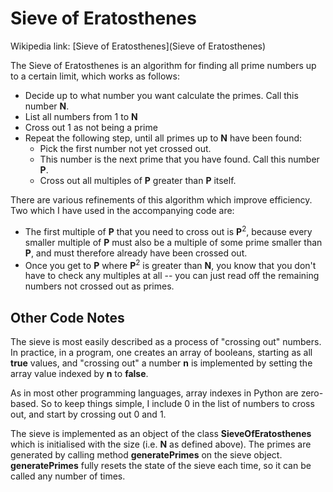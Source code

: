 Sieve of Eratosthenes
=====================

Wikipedia link: [Sieve of Eratosthenes](Sieve of Eratosthenes)

The Sieve of Eratosthenes is an algorithm for finding all prime numbers
up to a certain limit, which works as follows:

* Decide up to what number you want calculate the primes. Call this number **N**.
* List all numbers from 1 to **N**
* Cross out 1 as not being a prime
* Repeat the following step, until all primes up to **N** have been found:
   * Pick the first number not yet crossed out.
   * This number is the next prime that you have found. Call this number **P**.
   * Cross out all multiples of **P** greater than **P** itself.

There are various refinements of this algorithm which improve efficiency. Two which
I have used in the accompanying code are:

* The first multiple of **P** that you need to cross out is **P**<sup>2</sup>, because
every smaller multiple of **P** must also be a multiple of some prime smaller than **P**,
and must therefore already have been crossed out.
* Once you get to **P** where **P**<sup>2</sup> is greater than **N**, you know that you
don't have to check any multiples at all -- you can just read off the remaining numbers
not crossed out as primes.

Other Code Notes
----------------

The sieve is most easily described as a process of "crossing out" numbers. In practice,
in a program, one creates an array of booleans, starting as all **true** values, and
"crossing out" a number **n** is implemented by setting the array value indexed by **n** to **false**.

As in most other programming languages, array indexes in Python are zero-based. So to
keep things simple, I include 0 in the list of numbers to cross out, and start by crossing out
0 and 1.

The sieve is implemented as an object of the class **SieveOfEratosthenes** which is initialised with the size
(i.e. **N** as defined above). The primes are generated by calling method **generatePrimes**
on the sieve object. **generatePrimes** fully resets the state of the sieve each time, so it can be
called any number of times.

